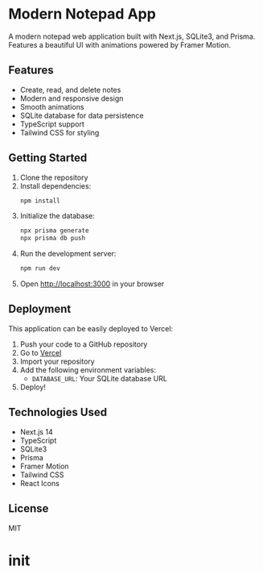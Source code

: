 # Modern Notepad App

A modern notepad web application built with Next.js, SQLite3, and Prisma. Features a beautiful UI with animations powered by Framer Motion.

## Features

- Create, read, and delete notes
- Modern and responsive design
- Smooth animations
- SQLite database for data persistence
- TypeScript support
- Tailwind CSS for styling

## Getting Started

1. Clone the repository
2. Install dependencies:
   ```bash
   npm install
   ```
3. Initialize the database:
   ```bash
   npx prisma generate
   npx prisma db push
   ```
4. Run the development server:
   ```bash
   npm run dev
   ```
5. Open [http://localhost:3000](http://localhost:3000) in your browser

## Deployment

This application can be easily deployed to Vercel:

1. Push your code to a GitHub repository
2. Go to [Vercel](https://vercel.com)
3. Import your repository
4. Add the following environment variables:
   - `DATABASE_URL`: Your SQLite database URL
5. Deploy!

## Technologies Used

- Next.js 14
- TypeScript
- SQLite3
- Prisma
- Framer Motion
- Tailwind CSS
- React Icons

## License

MIT
# init
